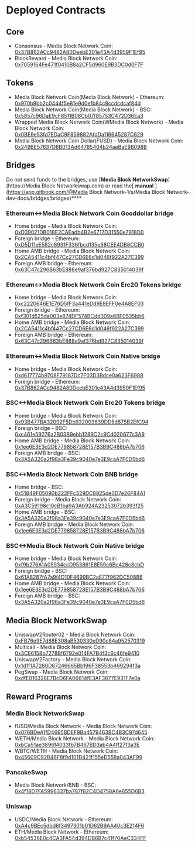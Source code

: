# Deployed Contracts

## Core

* Consensus - Media Block Network Coin: [0x37B862ACc9482A80DeebE301e43A4d3959F1Ef95](https://mediablock.ai/address/0x37B862ACc9482A80DeebE301e43A4d3959F1Ef95) 
* BlockReward - Media Block Network Coin: [0x7059164Fe471f0410B8a2CF5d960E9B3DC0d0F7F](https://mediablock.ai/address/0x7059164Fe471f0410B8a2CF5d960E9B3DC0d0F7F)

## Tokens

* Media Block Network Coin\(Media Block Network\) - Ethereum: [0x970b9bb2c0444f5e81e9d0efb84c8ccdcdcaf84d](https://etherscan.io/token/0x970b9bb2c0444f5e81e9d0efb84c8ccdcdcaf84d)
* Media Block Network Coin\(Media Block Network\) - BSC: [0x5857c96DaE9cF8511B08Cb07f85753C472D36Ea3](https://bscscan.com/token/0x5857c96dae9cf8511b08cb07f85753c472d36ea3)
* Wrapped Media Block Network Coin\(WMedia Block Network\) - Media Block Network Coin: [0x0BE9e53fd7EDaC9F859882AfdDa116645287C629](https://mediablock.ai/address/0x0BE9e53fd7EDaC9F859882AfdDa116645287C629)
* Media Block Network Coin Dollar\(FUSD\) - Media Block Network Coin: [0x249BE57637D8B013Ad64785404b24aeBaE9B098B](https://mediablock.ai/address/0x249BE57637D8B013Ad64785404b24aeBaE9B098B)

## Bridges

Do not send funds to the bridges, use [**Media Block NetworkSwap**](https://Media Block Networkswap.com) or read the[ **manual** ](https://app.gitbook.com/@Media Block Network-1/s/Media Block Network-dev-docs/bridges/bridges)\*\*\*\*

### Ethereum&lt;-&gt;Media Block Network Coin Gooddollar bridge

* Home bridge - Media Block Network Coin: [0xD39021DB018E2CAEadb4B2e6717D31550e7918D0](https://mediablock.ai/address/0xD39021DB018E2CAEadb4B2e6717D31550e7918D0/transactions)
* Foreign bridge - Ethereum: [0xD5D11eE582c8931F336fbcd135e98CEE4DB8CCB0](https://etherscan.io/address/0xD5D11eE582c8931F336fbcd135e98CEE4DB8CCB0)
* Home AMB bridge - Media Block Network Coin: [0x2CA5411c4bf447Cc27CD6E6d1d046f922A27C399](https://mediablock.ai/address/0x2CA5411c4bf447Cc27CD6E6d1d046f922A27C399/transactions)
* Foreign AMB bridge - Ethereum: [0x63C47c296B63bE888e9af376bd927C835014039f](https://etherscan.io/address/0x63C47c296B63bE888e9af376bd927C835014039f)

### Ethereum&lt;-&gt;Media Block Network Coin Erc20 Tokens bridge

* Home bridge - Media Block Network Coin: [0xc2220646E1E76D5fF3a441eDd9E8EFF0e4A8EF03](https://mediablock.ai/address/0xc2220646E1E76D5fF3a441eDd9E8EFF0e4A8EF03)
* Foreign bridge - Ethereum: [0xf301d525da003e874DF574BCdd309a6BF0535bb6](https://etherscan.io/address/0xf301d525da003e874DF574BCdd309a6BF0535bb6)
* Home AMB bridge - Media Block Network Coin: [0x2CA5411c4bf447Cc27CD6E6d1d046f922A27C399](https://mediablock.ai/address/0x2CA5411c4bf447Cc27CD6E6d1d046f922A27C399/transactions)
* Foreign AMB bridge - Ethereum: [0x63C47c296B63bE888e9af376bd927C835014039f](https://etherscan.io/address/0x63C47c296B63bE888e9af376bd927C835014039f)

### Ethereum&lt;-&gt;Media Block Network Coin Native bridge

* Home bridge - Media Block Network Coin: [0xd617774b9708F79187Dc7F03D3Bdce0a623F6988](https://mediablock.ai/address/0xd617774b9708F79187Dc7F03D3Bdce0a623F6988/transactions)
* Foreign bridge - Ethereum: [0x37B862ACc9482A80DeebE301e43A4d3959F1Ef95](https://etherscan.io/address/0x37B862ACc9482A80DeebE301e43A4d3959F1Ef95)

### BSC&lt;-&gt;Media Block Network Coin Erc20 Tokens bridge

* Home bridge - Media Block Network Coin: [0x93B477BA32092F5Db932003639DD5d875B2EfC94](https://mediablock.ai/address/0x93B477BA32092F5Db932003639DD5d875B2EfC94/transactions)
* Foreign bridge - BSC: [0xc461e59276a2B03B9ebb1289C2c9Cd020677c3A9](https://bscscan.com/address/0xc461e59276a2B03B9ebb1289C2c9Cd020677c3A9)
* Home AMB bridge - Media Block Network Coin: [0x1ee6E3E3d2DE779858728E157B3B9C488bA7b706](https://mediablock.ai/address/0x1ee6E3E3d2DE779858728E157B3B9C488bA7b706/transactions)
* Foreign AMB bridge - BSC: [0x3A5A320a2f98a3Fe39c9040e7e3E9caA7F0D5bd6](https://bscscan.com/address/0x3A5A320a2f98a3Fe39c9040e7e3E9caA7F0D5bd6)

### BSC&lt;-&gt;Media Block Network Coin BNB bridge

* Home bridge - BSC: [0x51849F05090b222FFc329DC8825de0D7e26F84A1](https://bscscan.com/address/0x51849F05090b222FFc329DC8825de0D7e26F84A1)
* Foreign bridge - Media Block Network Coin: [0xA3C59198c10cB1ba9A3Ab924A23253072b393f25](https://mediablock.ai/address/0xA3C59198c10cB1ba9A3Ab924A23253072b393f25)
* Home AMB bridge - BSC: [0x3A5A320a2f98a3Fe39c9040e7e3E9caA7F0D5bd6](https://bscscan.com/address/0x3A5A320a2f98a3Fe39c9040e7e3E9caA7F0D5bd6)
* Foreign AMB bridge - Media Block Network Coin: [0x1ee6E3E3d2DE779858728E157B3B9C488bA7b706](https://mediablock.ai/address/0x1ee6E3E3d2DE779858728E157B3B9C488bA7b706)

### BSC&lt;-&gt;Media Block Network Coin Native bridge

* Home bridge - Media Block Network Coin: [0xf9b276A1A05934ccD953861E8E59c6Bc428c8cbD](https://mediablock.ai/address/0xf9b276A1A05934ccD953861E8E59c6Bc428c8cbD/transactions)
* Foreign bridge - BSC: [0x61A8287fA7a9f4D10F4699BC2aE77f962DC508B6](https://bscscan.com/address/0x61A8287fA7a9f4D10F4699BC2aE77f962DC508B6)
* Home AMB bridge - Media Block Network Coin: [0x1ee6E3E3d2DE779858728E157B3B9C488bA7b706](https://mediablock.ai/address/0x1ee6E3E3d2DE779858728E157B3B9C488bA7b706)
* Foreign AMB bridge - BSC: [0x3A5A320a2f98a3Fe39c9040e7e3E9caA7F0D5bd6](https://bscscan.com/address/0x3A5A320a2f98a3Fe39c9040e7e3E9caA7F0D5bd6)

## Media Block NetworkSwap

* UniswapV2Router02 - Media Block Network Coin: [0xFB76e9E7d88E308aB530330eD90e84a952570319](https://mediablock.ai/address/0xFB76e9E7d88E308aB530330eD90e84a952570319)
* Multicall - Media Block Network Coin: [0x3CE6158b7278Bf6792e014FA7B4f3c6c46fe9410](https://mediablock.ai/address/0x3CE6158b7278Bf6792e014FA7B4f3c6c46fe9410)
* UniswapV2Factory - Media Block Network Coin: [0x1d1f1A7280D67246665Bb196F38553b469294f3a](https://mediablock.ai/address/0x1d1f1A7280D67246665Bb196F38553b469294f3a)
* PegSwap - Media Block Network Coin: [0xdfE016328E7BcD6FA06614fE3AF3877E931F7e0a](https://mediablock.ai/address/0xdfE016328E7BcD6FA06614fE3AF3877E931F7e0a)

## Reward Programs

### Media Block NetworkSwap

* fUSD/Media Block Network - Media Block Network Coin: [0x076BDeA1fD4695BDEF9Ba4579463BC4B3C97d645](https://mediablock.ai/address/0x076BDeA1fD4695BDEF9Ba4579463BC4B3C97d645)
* WETH/Media Block Network - Media Block Network Coin: [0xbCa51ae3896f4033fb7B467BD3ab4A4ff27f3a3E](https://mediablock.ai/address/0xbCa51ae3896f4033fb7B467BD3ab4A4ff27f3a3E)
* WBTC/WETH - Media Block Network Coin: [0x45609C92B46F8f9d101D421f155eD558a043AF99](https://mediablock.ai/address/0x45609C92B46F8f9d101D421f155eD558a043AF99)

### PancakeSwap

* Media Block Network/BNB - BSC: [0x4f18D7FA5996337ba787f82C4D4758A6e655D6B3](https://bscscan.com/address/0x4f18D7FA5996337ba787f82C4D4758A6e655D6B3)

### Uniswap

* USDC/Media Block Network - Ethereum: [0xA4c9BEc5dbd6f3497301b01D62B9AA40c3E214F6](https://etherscan.io/address/0xA4c9BEc5dbd6f3497301b01D62B9AA40c3E214F6)
* ETH/Media Block Network - Ethereum: [0xb54536E0c4CA3FA54d394DB6B7c41f70AeC334FF](https://etherscan.io/address/0xb54536E0c4CA3FA54d394DB6B7c41f70AeC334FF)





